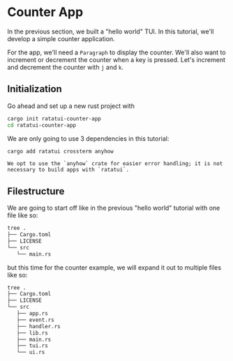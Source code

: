 # Counter App

In the previous section, we built a "hello world" TUI. In this tutorial, we'll develop a simple
counter application.

For the app, we'll need a `Paragraph` to display the counter. We'll also want to increment or
decrement the counter when a key is pressed. Let's increment and decrement the counter with `j` and
`k`.

## Initialization

Go ahead and set up a new rust project with

```sh
cargo init ratatui-counter-app
cd ratatui-counter-app
```

We are only going to use 3 dependencies in this tutorial:

```sh
cargo add ratatui crossterm anyhow
```

```admonish tip
We opt to use the `anyhow` crate for easier error handling; it is not necessary to build apps with `ratatui`.
```

## Filestructure

We are going to start off like in the previous "hello world" tutorial with one file like so:

```sh
tree .
├── Cargo.toml
├── LICENSE
└── src
   └── main.rs
```

but this time for the counter example, we will expand it out to multiple files like so:

```sh
tree .
├── Cargo.toml
├── LICENSE
└── src
   ├── app.rs
   ├── event.rs
   ├── handler.rs
   ├── lib.rs
   ├── main.rs
   ├── tui.rs
   └── ui.rs
```
